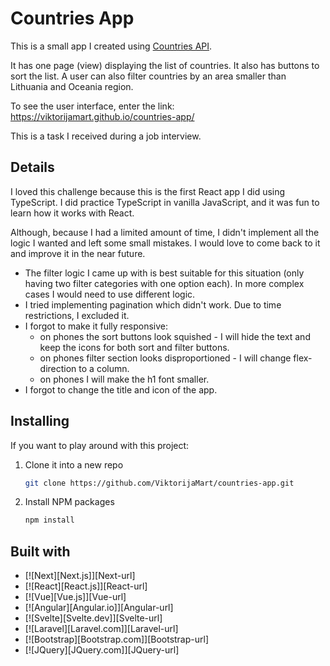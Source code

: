 # **Countries App**

This is a small app I created using [Countries API](https://restcountries.com/). 

It has one page (view) displaying the list of countries. It also has buttons to sort the list. A user can also filter countries by an area smaller than Lithuania and Oceania region.

To see the user interface, enter the link: https://viktorijamart.github.io/countries-app/

This is a task I received during a job interview.

## **Details**

I loved this challenge because this is the first React app I did using TypeScript. I did practice TypeScript in vanilla JavaScript, and it was fun to learn how it works with React.

Although, because I had a limited amount of time, I didn't implement all the logic I wanted and left some small mistakes. I would love to come back to it and improve it in the near future.

- The filter logic I came up with is best suitable for this situation (only having two filter categories with one option each). In more complex cases I would need to use different logic.
- I tried implementing pagination which didn't work. Due to time restrictions, I excluded it.
- I forgot to make it fully responsive:
  -  on phones the sort buttons look squished - I will hide the text and keep the icons for both sort and filter buttons.
  -  on phones filter section looks disproportioned - I will change flex-direction to a column.
  -  on phones I will make the h1 font smaller.
-  I forgot to change the title and icon of the app.

## Installing

If you want to play around with this project: 

1. Clone it into a new repo
    ```sh
    git clone https://github.com/ViktorijaMart/countries-app.git
    ```
2. Install NPM packages
    ```sh
    npm install
    ```
    
## Built with

* [![Next][Next.js]][Next-url]
* [![React][React.js]][React-url]
* [![Vue][Vue.js]][Vue-url]
* [![Angular][Angular.io]][Angular-url]
* [![Svelte][Svelte.dev]][Svelte-url]
* [![Laravel][Laravel.com]][Laravel-url]
* [![Bootstrap][Bootstrap.com]][Bootstrap-url]
* [![JQuery][JQuery.com]][JQuery-url]



